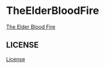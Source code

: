 # TheElderBloodFire

[The Elder Blood Fire](https://theelderbloodfire.com)

## LICENSE

[License](./LICENSE)
